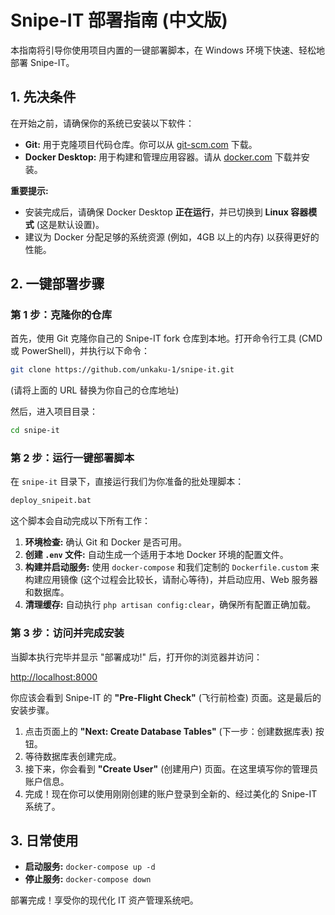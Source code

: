 # Snipe-IT 部署指南 (中文版)

本指南将引导你使用项目内置的一键部署脚本，在 Windows 环境下快速、轻松地部署 Snipe-IT。

## 1. 先决条件

在开始之前，请确保你的系统已安装以下软件：

- **Git:** 用于克隆项目代码仓库。你可以从 [git-scm.com](https://git-scm.com/) 下载。
- **Docker Desktop:** 用于构建和管理应用容器。请从 [docker.com](https://www.docker.com/products/docker-desktop/) 下载并安装。

**重要提示:**
- 安装完成后，请确保 Docker Desktop **正在运行**，并已切换到 **Linux 容器模式** (这是默认设置)。
- 建议为 Docker 分配足够的系统资源 (例如，4GB 以上的内存) 以获得更好的性能。

## 2. 一键部署步骤

### 第 1 步：克隆你的仓库

首先，使用 Git 克隆你自己的 Snipe-IT fork 仓库到本地。打开命令行工具 (CMD 或 PowerShell)，并执行以下命令：

```bash
git clone https://github.com/unkaku-1/snipe-it.git
```
(请将上面的 URL 替换为你自己的仓库地址)

然后，进入项目目录：
```bash
cd snipe-it
```

### 第 2 步：运行一键部署脚本

在 `snipe-it` 目录下，直接运行我们为你准备的批处理脚本：

```bash
deploy_snipeit.bat
```

这个脚本会自动完成以下所有工作：
1.  **环境检查:** 确认 Git 和 Docker 是否可用。
2.  **创建 `.env` 文件:** 自动生成一个适用于本地 Docker 环境的配置文件。
3.  **构建并启动服务:** 使用 `docker-compose` 和我们定制的 `Dockerfile.custom` 来构建应用镜像 (这个过程会比较长，请耐心等待)，并启动应用、Web 服务器和数据库。
4.  **清理缓存:** 自动执行 `php artisan config:clear`，确保所有配置正确加载。

### 第 3 步：访问并完成安装

当脚本执行完毕并显示 "部署成功!" 后，打开你的浏览器并访问：

[http://localhost:8000](http://localhost:8000)

你应该会看到 Snipe-IT 的 **"Pre-Flight Check"** (飞行前检查) 页面。这是最后的安装步骤。

1.  点击页面上的 **"Next: Create Database Tables"** (下一步：创建数据库表) 按钮。
2.  等待数据库表创建完成。
3.  接下来，你会看到 **"Create User"** (创建用户) 页面。在这里填写你的管理员账户信息。
4.  完成！现在你可以使用刚刚创建的账户登录到全新的、经过美化的 Snipe-IT 系统了。

## 3. 日常使用

- **启动服务:** `docker-compose up -d`
- **停止服务:** `docker-compose down`

部署完成！享受你的现代化 IT 资产管理系统吧。
